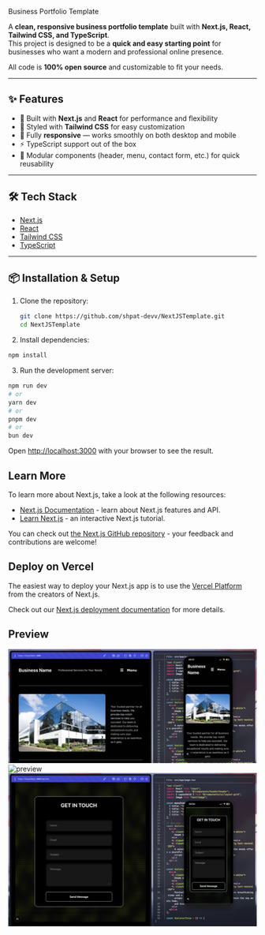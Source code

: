  Business Portfolio Template

A **clean, responsive business portfolio template** built with **Next.js, React, Tailwind CSS, and TypeScript**.  
This project is designed to be a **quick and easy starting point** for businesses who want a modern and professional online presence.  

All code is **100% open source** and customizable to fit your needs.

---

## ✨ Features
- 🚀 Built with **Next.js** and **React** for performance and flexibility  
- 🎨 Styled with **Tailwind CSS** for easy customization  
- 📱 Fully **responsive** — works smoothly on both desktop and mobile  
- ⚡️ TypeScript support out of the box  
- 🧩 Modular components (header, menu, contact form, etc.) for quick reusability  

---

## 🛠️ Tech Stack
- [Next.js](https://nextjs.org/)  
- [React](https://react.dev/)  
- [Tailwind CSS](https://tailwindcss.com/)  
- [TypeScript](https://www.typescriptlang.org/)  

---

## 📦 Installation & Setup

1. Clone the repository:
   ```bash
   git clone https://github.com/shpat-devv/NextJSTemplate.git
   cd NextJSTemplate
   ```

2. Install dependencies:
```bash
npm install
```

3. Run the development server:
```bash
npm run dev
# or
yarn dev
# or
pnpm dev
# or
bun dev
```

Open [http://localhost:3000](http://localhost:3000) with your browser to see the result.

## Learn More

To learn more about Next.js, take a look at the following resources:

- [Next.js Documentation](https://nextjs.org/docs) - learn about Next.js features and API.
- [Learn Next.js](https://nextjs.org/learn) - an interactive Next.js tutorial.

You can check out [the Next.js GitHub repository](https://github.com/vercel/next.js) - your feedback and contributions are welcome!

## Deploy on Vercel

The easiest way to deploy your Next.js app is to use the [Vercel Platform](https://vercel.com/new?utm_medium=default-template&filter=next.js&utm_source=create-next-app&utm_campaign=create-next-app-readme) from the creators of Next.js.

Check out our [Next.js deployment documentation](https://nextjs.org/docs/app/building-your-application/deploying) for more details.

## Preview

![preview](./preview/home1.png)
![preview](./preview/home2.png)
![preview](./preview/contact1.png)